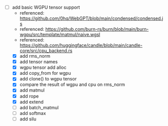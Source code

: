 - [ ] add basic WGPU tensor support
  - referenced: https://github.com/0hq/WebGPT/blob/main/condensed/condensed.js
  - referenced: https://github.com/burn-rs/burn/blob/main/burn-wgpu/src/template/matmul/naive.wgsl
  - referenced: https://github.com/huggingface/candle/blob/main/candle-core/src/cpu_backend.rs
  - [x] add rms_norm
  - [x] add tensor names
  - [x] wgpu tensor add alloc
  - [x] add copy_from for wgpu
  - [x] add clone() to wgpu tensor
  - [x] compare the result of wgpu and cpu on rms_norm
  - [x] add matmul
  - [x] add rope
  - [x] add extend
  - [ ] add batch_matmul
  - [ ] add softmax
  - [ ] add silu